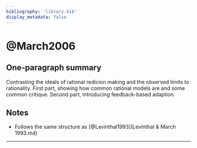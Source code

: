 ```yaml
---
bibliography: 'library.bib'
display_metadata: false
---
```


# @March2006

## One-paragraph summary

Contrasting the ideals of rational redicion making and the observed limits to rationality. First part, showing how common rational models are and some common critique. Second part, introducing feedback-based adaption.

## Notes
* Follows the same structure as [@Levinthal1993](Levinthal & March 1993.md)

---
